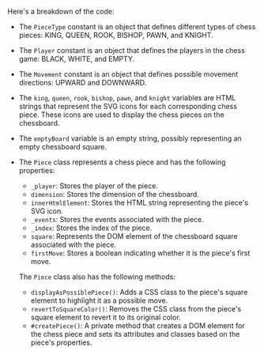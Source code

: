 Here's a breakdown of the code:

- The `PieceType` constant is an object that defines different types of chess pieces: KING, QUEEN, ROOK, BISHOP, PAWN, and KNIGHT.

- The `Player` constant is an object that defines the players in the chess game: BLACK, WHITE, and EMPTY.

- The `Movement` constant is an object that defines possible movement directions: UPWARD and DOWNWARD.

- The `king`, `queen`, `rook`, `bishop`, `pawn`, and `knight` variables are HTML strings that represent the SVG icons for each corresponding chess piece. These icons are used to display the chess pieces on the chessboard.

- The `emptyBoard` variable is an empty string, possibly representing an empty chessboard square.

- The `Piece` class represents a chess piece and has the following properties:

  - `_player`: Stores the player of the piece.
  - `dimension`: Stores the dimension of the chessboard.
  - `innerHtmlElement`: Stores the HTML string representing the piece's SVG icon.
  - `_events`: Stores the events associated with the piece.
  - `_index`: Stores the index of the piece.
  - `square`: Represents the DOM element of the chessboard square associated with the piece.
  - `firstMove`: Stores a boolean indicating whether it is the piece's first move.

  The `Piece` class also has the following methods:

  - `displayAsPossiblePiece()`: Adds a CSS class to the piece's square element to highlight it as a possible move.
  - `revertToSquareColor()`: Removes the CSS class from the piece's square element to revert it to its original color.
  - `#createPiece()`: A private method that creates a DOM element for the chess piece and sets its attributes and classes based on the piece's properties.
